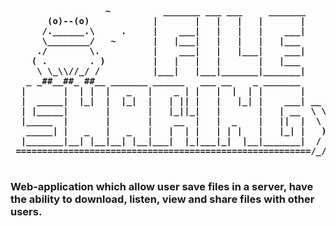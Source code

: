 <pre><b>
                  ~          _______ ___ ___     _______           
       (o)--(o)            |       |   |   |   |       |           
      /.______.\     .     |    ___|   |   |   |    ___|           
      \________/   ~       |   |___|   |   |   |   |___            
     ./        \.          |    ___|   |   |___|    ___|           
    ( .        . )         |   |   |   |       |   |___            
     \ \_\\//_/ /          |___|   |___|_______|_______|           
   _ _##__##_ ##__ _______ ______   ___ __    _ _______            
  |       |  | |  |   _   |    _ | |   |  |  | |       |           
  |  _____|  |_|  |  |_|  |   | || |   |   |_| |    ___| __ _ _    
  | |_____|       |       |   |_||_|   |       |   | __  \ \ \ \   
  |_____  |       |       |    __  |   |  _    |   ||  |  \ \ \ \  
   _____| |   _   |   _   |   |  | |   | | |   |   |_| |   ) ) ) ) 
  |_______|__| |__|__| |__|___|  |_|___|_|  |__|_______|  / / / /  
 ========================================================/_/_/_/   
 </b></pre>
### Web-application which allow user save files in a server, have the ability to download, listen, view and share files with other users.
